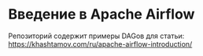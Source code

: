 # Введение в Apache Airflow
Репозиторий содержит примеры DAGов для статьи: https://khashtamov.com/ru/apache-airflow-introduction/
